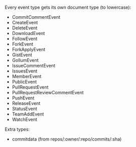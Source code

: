 Every event type gets its own document type (to lowercase):

* CommitCommentEvent
* CreateEvent
* DeleteEvent
* DownloadEvent
* FollowEvent
* ForkEvent
* ForkApplyEvent
* GistEvent
* GollumEvent
* IssueCommentEvent
* IssuesEvent
* MemberEvent
* PublicEvent
* PullRequestEvent
* PullRequestReviewCommentEvent
* PushEvent
* ReleaseEvent
* StatusEvent
* TeamAddEvent
* WatchEvent

Extra types:

* commitdata (from repos/:owner/:repo/commits/:sha)

